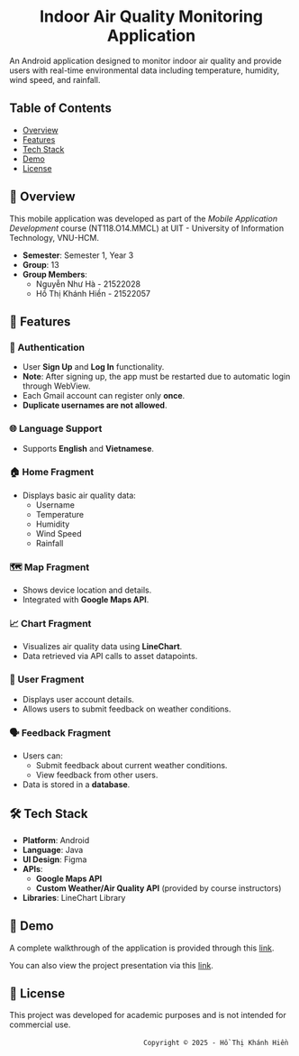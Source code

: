 <!-- Header -->
<h1 align="center"><b>Indoor Air Quality Monitoring Application</b></h1>
An Android application designed to monitor indoor air quality and provide users with real-time environmental data including temperature, humidity, wind speed, and rainfall.

## Table of Contents
- [Overview](#-overview)
- [Features](#-features)
- [Tech Stack](#-tech-stack)
- [Demo](#-demo)
- [License](#-license)

## 📱 Overview

This mobile application was developed as part of the *Mobile Application Development* course (NT118.O14.MMCL) at UIT - University of Information Technology, VNU-HCM.

- **Semester**: Semester 1, Year 3  
- **Group**: 13
- **Group Members**:
  - Nguyễn Như Hà - 21522028  
  - Hồ Thị Khánh Hiền - 21522057

## 🚀 Features

### 🔐 Authentication
- User **Sign Up** and **Log In** functionality.
- **Note**: After signing up, the app must be restarted due to automatic login through WebView.
- Each Gmail account can register only **once**.
- **Duplicate usernames are not allowed**.

### 🌐 Language Support
- Supports **English** and **Vietnamese**.

### 🏠 Home Fragment
- Displays basic air quality data:
  - Username
  - Temperature
  - Humidity
  - Wind Speed
  - Rainfall

### 🗺 Map Fragment
- Shows device location and details.
- Integrated with **Google Maps API**.

### 📈 Chart Fragment
- Visualizes air quality data using **LineChart**.
- Data retrieved via API calls to asset datapoints.

### 👤 User Fragment
- Displays user account details.
- Allows users to submit feedback on weather conditions.

### 🗣 Feedback Fragment
- Users can:
  - Submit feedback about current weather conditions.
  - View feedback from other users.
- Data is stored in a **database**.

## 🛠 Tech Stack

- **Platform**: Android  
- **Language**: Java  
- **UI Design**: Figma  
- **APIs**:  
  - **Google Maps API**  
  - **Custom Weather/Air Quality API** (provided by course instructors) 
- **Libraries**: LineChart Library  

## 📸 Demo

A complete walkthrough of the application is provided through this [link](https://drive.google.com/file/d/1yKAtOF0b9m9hLb8xwWBdoj0oIlAd-3Q8/view?usp=sharing).

You can also view the project presentation via this [link](https://github.com/khienht/AirQuality_MobileApp/blob/main/Documents/AirQuality_MobileApp.pdf).

## 📄 License

This project was developed for academic purposes and is not intended for commercial use.
<!-- Footer -->
&emsp;&emsp;&emsp;&emsp;&emsp;&emsp;&emsp;&emsp;&emsp;&emsp;&emsp;&emsp;&emsp;&emsp;&emsp;&emsp;&emsp;`Copyright © 2025 - Hồ Thị Khánh Hiền`
